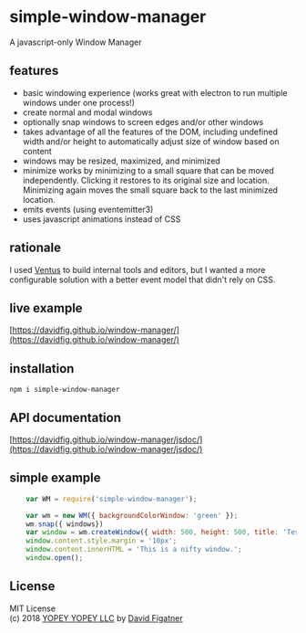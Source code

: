 # simple-window-manager
A javascript-only Window Manager

## features
* basic windowing experience (works great with electron to run multiple windows under one process!)
* create normal and modal windows
* optionally snap windows to screen edges and/or other windows
* takes advantage of all the features of the DOM, including undefined width and/or height to automatically adjust size of window based on content
* windows may be resized, maximized, and minimized
* minimize works by minimizing to a small square that can be moved independently. Clicking it restores to its original size and location. Minimizing again moves the small square back to the last minimized location.
* emits events (using eventemitter3)
* uses javascript animations instead of CSS

## rationale

I used [Ventus](https://github.com/rlamana/Ventus) to build internal tools and editors, but I wanted a more configurable solution with a better event model that didn't rely on CSS.

## live example
[https://davidfig.github.io/window-manager/](https://davidfig.github.io/window-manager/)

## installation

    npm i simple-window-manager

## API documentation
[https://davidfig.github.io/window-manager/jsdoc/](https://davidfig.github.io/window-manager/jsdoc/)

## simple example
```js
    var WM = require('simple-window-manager');

    var wm = new WM({ backgroundColorWindow: 'green' });
    wm.snap({ windows})
    var window = wm.createWindow({ width: 500, height: 500, title: 'Test Window' });
    window.content.style.margin = '10px';
    window.content.innerHTML = 'This is a nifty window.';
    window.open();
```

## License  
MIT License  
(c) 2018 [YOPEY YOPEY LLC](https://yopeyopey.com/) by [David Figatner](https://twitter.com/yopey_yopey/)
